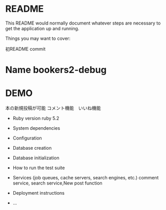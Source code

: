 # README

This README would normally document whatever steps are necessary to get the
application up and running.

Things you may want to cover:

初README commit

# Name bookers2-debug

# DEMO
本の新規投稿が可能
コメント機能　いいね機能

* Ruby version
ruby 5.2
* System dependencies

* Configuration

* Database creation

* Database initialization

* How to run the test suite

* Services (job queues, cache servers, search engines, etc.)
  comment service, search service,New post function
* Deployment instructions

* ...
